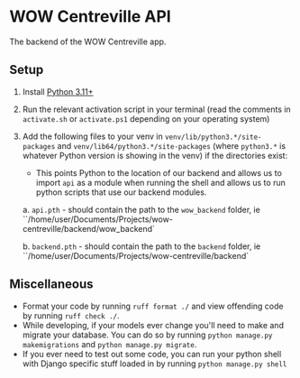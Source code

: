 # WOW Centreville API

The backend of the WOW Centreville app.

## Setup

1. Install [Python 3.11+](https://www.python.org/)

2. Run the relevant activation script in your terminal (read the comments in `activate.sh` or `activate.ps1` depending on your operating system)

3. Add the following files to your venv in `venv/lib/python3.*/site-packages` and `venv/lib64/python3.*/site-packages` (where `python3.*` is whatever Python version is showing in the venv) if the directories exist:

   - This points Python to the location of our backend and allows us to import `api` as a module when running the shell and allows us to run python scripts that use our backend modules.

   a. `api.pth` - should contain the path to the `wow_backend` folder, ie ``/home/user/Documents/Projects/wow-centreville/backend/wow_backend`

   b. `backend.pth` - should contain the path to the `backend` folder, ie ``/home/user/Documents/Projects/wow-centreville/backend`

## Miscellaneous

- Format your code by running `ruff format ./` and view offending code by running `ruff check ./`.
- While developing, if your models ever change you'll need to make and migrate your database. You can do so by running `python manage.py makemigrations` and `python manage.py migrate`.
- If you ever need to test out some code, you can run your python shell with Django specific stuff loaded in by running `python manage.py shell`
